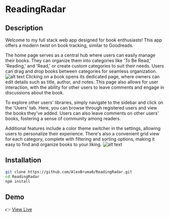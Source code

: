 # ReadingRadar

## Description

Welcome to my full stack web app designed for book enthusiasts! This app offers a modern twist on book tracking, similar to Goodreads.

The home page serves as a central hub where users can easily manage their books. They can organize them into categories like 'To Be Read,' 'Reading,' and 'Read,' or create custom categories to suit their needs. Users can drag and drop books between categories for seamless organization.
![alt text](https://github.com/AlexBruma0/ReadingRadar/assets/105242355/4634ae4c-5945-4734-b8ff-edfa6b0e8cf9"dashboard")
Clicking on a book opens its dedicated page, where owners can edit details such as title, author, and notes. This page also allows for user interaction, with the ability for other users to leave comments and engage in discussions about the book.

To explore other users' libraries, simply navigate to the sidebar and click on the 'Users' tab. Here, you can browse through registered users and view the books they've added. Users can also leave comments on other users' books, fostering a sense of community among readers.

Additional features include a color theme switcher in the settings, allowing users to personalize their experience. There's also a convenient grid view for each category, complete with filtering and sorting options, making it easy to find and organize books to your liking.
![alt text](https://github.com/AlexBruma0/ReadingRadar/assets/105242355/f2d58697-352e-4ec3-b61b-b96b702585da "dashboard")


## Installation 

```bash
git clone https://github.com/AlexBruma0/ReadingRadar.git
cd ReadingRadar
npm install

```
## Demo 

👉 [View Live](https://hannahs-books.surge.sh/)
